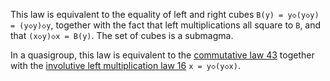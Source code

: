 This law is equivalent to the equality of left and right cubes `B(y) = y◇(y◇y) = (y◇y)◇y`, together with the fact that left multiplications all square to `B`, and that `(x◇y)◇x = B(y)`.  The set of cubes is a submagma.

In a quasigroup, this law is equivalent to the [commutative law 43](https://teorth.github.io/equational_theories/implications/?43) together with the [involutive left multiplication law 16](https://teorth.github.io/equational_theories/implications/?16) `x = y◇(y◇x)`.
